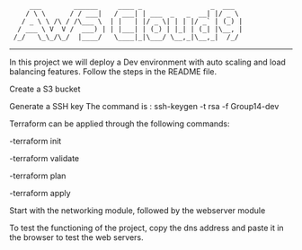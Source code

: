          ___        ______     ____ _                 _  ___  
        / \ \      / / ___|   / ___| | ___  _   _  __| |/ _ \ 
       / _ \ \ /\ / /\___ \  | |   | |/ _ \| | | |/ _` | (_) |
      / ___ \ V  V /  ___) | | |___| | (_) | |_| | (_| |\__, |
     /_/   \_\_/\_/  |____/   \____|_|\___/ \__,_|\__,_|  /_/ 
 ----------------------------------------------------------------- 
 
 In this project we will deploy a Dev environment with auto scaling and load balancing features. Follow the steps in the README file.

Create a S3 bucket

Generate a SSH key The command is : ssh-keygen -t rsa -f Group14-dev

Terraform can be applied through the following commands: 

-terraform init 

-terraform validate 

-terraform plan 

-terraform apply

Start with the networking module, followed by the webserver module

To test the functioning of the project, copy the dns address and paste it in the browser to test the web servers.

